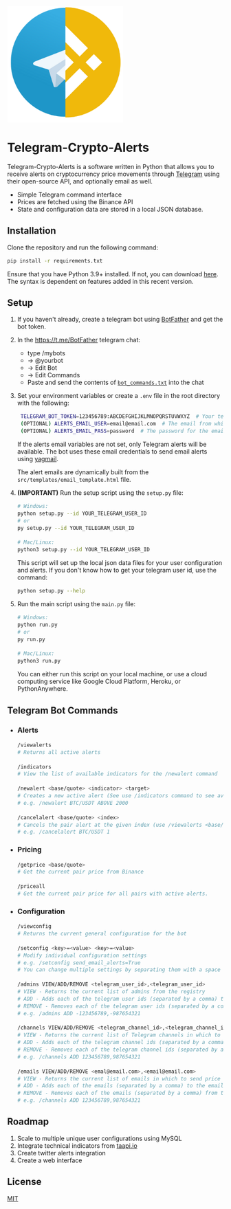 <p align="left">
  <img src="img/telegram-binance.png" width="270" alt="logo">
</p>

# Telegram-Crypto-Alerts

Telegram-Crypto-Alerts is a software written in Python that allows you to receive alerts on cryptocurrency price movements through [Telegram](https://telegram.org/) using their open-source API, and optionally email as well.
- Simple Telegram command interface
- Prices are fetched using the Binance API
- State and configuration data are stored in a local JSON database.

## Installation

Clone the repository and run the following command:
```bash
pip install -r requirements.txt
```
Ensure that you have Python 3.9+ installed. If not, you can download [here](https://www.python.org/downloads/release/python-3912/). The syntax is dependent on features added in this recent version.

## Setup

1. If you haven't already, create a telegram bot using [BotFather](https://core.telegram.org/bots#3-how-do-i-create-a-bot) and get the bot token.

2. In the https://t.me/BotFather telegram chat:
   - type /mybots
   - -> @yourbot
   - -> Edit Bot
   - -> Edit Commands
   - Paste and send the contents of [`bot_commands.txt`](https://github.com/hschickdevs/telegram-crypto-alerts/blob/main/bot_commands.txt) into the chat

3. Set your environment variables or create a `.env` file in the root directory with the following:
    ```bash
     TELEGRAM_BOT_TOKEN=123456789:ABCDEFGHIJKLMNOPQRSTUVWXYZ  # Your telegram bot token
     (OPTIONAL) ALERTS_EMAIL_USER=email@email.com  # The email from which to send price alerts
     (OPTIONAL) ALERTS_EMAIL_PASS=password  # The password for the email from which to send price alerts
    ```
    If the alerts email variables are not set, only Telegram alerts will be available. The bot uses these email credentials to send email alerts using [yagmail](https://github.com/kootenpv/yagmail).

    The alert emails are dynamically built from the `src/templates/email_template.html` file.

4. **(IMPORTANT)** Run the setup script using the `setup.py` file:
   ```sh
   # Windows:
   python setup.py --id YOUR_TELEGRAM_USER_ID
   # or
   py setup.py --id YOUR_TELEGRAM_USER_ID

   # Mac/Linux:
   python3 setup.py --id YOUR_TELEGRAM_USER_ID
   ```
   This script will set up the local json data files for your user configuration and alerts.
   If you don't know how to get your telegram user id, use the command: 
   ```sh
   python setup.py --help
   ```

5. Run the main script using the `main.py` file:
   ```sh
   # Windows:
   python run.py
   # or
   py run.py

   # Mac/Linux:
   python3 run.py
   ```
   You can either run this script on your local machine, or use a cloud computing service like Google Cloud Platform, Heroku, or PythonAnywhere.

## Telegram Bot Commands

- ### Alerts

   ```sh
   /viewalerts
   # Returns all active alerts

   /indicators
   # View the list of available indicators for the /newalert command

   /newalert <base/quote> <indicator> <target>
   # Creates a new active alert (See use /indicators command to see available indicators)
   # e.g. /newalert BTC/USDT ABOVE 2000

   /cancelalert <base/quote> <index>
   # Cancels the pair alert at the given index (use /viewalerts <base/quote> to see the indexes)
   # e.g. /cancelalert BTC/USDT 1
   ```

- ### Pricing

   ```sh
   /getprice <base/quote>
   # Get the current pair price from Binance

   /priceall
   # Get the current pair price for all pairs with active alerts.
   ```

- ### Configuration

   ```sh
   /viewconfig
   # Returns the current general configuration for the bot

   /setconfig <key>=<value> <key>=<value>
   # Modify individual configuration settings
   # e.g. /setconfig send_email_alerts=True
   # You can change multiple settings by separating them with a space

   /admins VIEW/ADD/REMOVE <telegram_user_id>,<telegram_user_id>
   # VIEW - Returns the current list of admins from the registry
   # ADD - Adds each of the telegram user ids (separated by a comma) to the admin registry
   # REMOVE - Removes each of the telegram user ids (separated by a comma) from the admin registry
   # e.g. /admins ADD -123456789,-987654321

   /channels VIEW/ADD/REMOVE <telegram_channel_id>,<telegram_channel_id>
   # VIEW - Returns the current list of Telegram channels in which to send price alerts
   # ADD - Adds each of the telegram channel ids (separated by a comma) to the channel registry. The <telegram_channel_id> parameter can be either a user's telegram id or a channel's telegram id
   # REMOVE - Removes each of the telegram channel ids (separated by a comma) from the channel registry
   # e.g. /channels ADD 123456789,987654321

   /emails VIEW/ADD/REMOVE <emal@email.com>,<email@email.com>
   # VIEW - Returns the current list of emails in which to send price alerts. If the send_email_alerts config is set to False, emails will not be sent.
   # ADD - Adds each of the emails (separated by a comma) to the email registry. 
   # REMOVE - Removes each of the emails (separated by a comma) from the channel registry
   # e.g. /channels ADD 123456789,987654321
   ```

## Roadmap

1. Scale to multiple unique user configurations using MySQL
2. Integrate technical indicators from [taapi.io](https://taapi.io/)
3. Create twitter alerts integration
4. Create a web interface
## License
[MIT](https://choosealicense.com/licenses/mit/)
